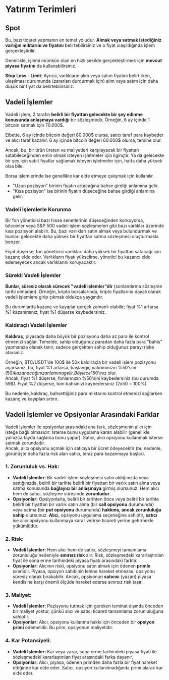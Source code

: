 # Yatırım Terimleri

## Spot

Bu, bazı ticaret yapmanın en temel yoludur. **Almak veya satmak istediğiniz varlığın miktarını ve fiyatını** belirtebilirsiniz ve o fiyat ulaşıldığında işlem gerçekleştirilir.

Genellikle, işlemi mümkün olan en hızlı şekilde gerçekleştirmek için **mevcut piyasa fiyatını** da kullanabilirsiniz.

**Stop Loss - Limit**: Ayrıca, varlıkların alım veya satım fiyatını belirtirken, ulaşılması durumunda (zararları durdurmak için) alım veya satım için daha düşük bir fiyat da belirtebilirsiniz.

## Vadeli İşlemler

Vadeli işlem, 2 tarafın **belirli bir fiyattan gelecekte bir şey edinme konusunda anlaşmaya vardığı** bir sözleşmedir. Örneğin, 6 ay içinde 1 bitcoin satmak için 70.000$.

Elbette, 6 ay içinde bitcoin değeri 80.000$ olursa, satıcı taraf para kaybeder ve alıcı taraf kazanır. 6 ay içinde bitcoin değeri 60.000$ olursa, tersine olur.

Ancak, bu, bir ürün üreten ve maliyetleri karşılayacak bir fiyattan satabileceğinden emin olmak isteyen işletmeler için ilginçtir. Ya da gelecekte bir şey için sabit fiyatlar sağlamak isteyen işletmeler için, hatta daha yüksek olsa bile.

Borsa işlemlerinde ise genellikle kar elde etmeye çalışmak için kullanılır.

* "Uzun pozisyon" birinin fiyatın artacağına bahse girdiği anlamına gelir.
* "Kısa pozisyon" ise birinin fiyatın düşeceğine bahse girdiği anlamına gelir.

### Vadeli İşlemlerle Korunma <a href="#mntl-sc-block_7-0" id="mntl-sc-block_7-0"></a>

Bir fon yöneticisi bazı hisse senetlerinin düşeceğinden korkuyorsa, bitcoinler veya S&P 500 vadeli işlem sözleşmeleri gibi bazı varlıklar üzerinde kısa pozisyon alabilir. Bu, bazı varlıkları satın almak veya bulundurmak ve bunları gelecekte daha yüksek bir fiyattan satma sözleşmesi oluşturmakla benzer.

Fiyat düşerse, fon yöneticisi varlıkları daha yüksek bir fiyattan satacağı için kazanç elde eder. Varlıkların fiyatı yükselirse, yönetici bu kazancı elde edemeyecek ancak varlıklarını koruyacaktır.

### Sürekli Vadeli İşlemler

**Bunlar, süresiz olarak sürecek "vadeli işlemler"dir** (sonlandırma sözleşme tarihi olmadan). Örneğin, kripto borsalarında, kripto fiyatlarına dayalı olarak vadeli işlemlere girip çıkmak oldukça yaygındır.

Bu durumlarda kazanç ve kayıplar gerçek zamanlı olabilir; fiyat %1 artarsa %1 kazanırsınız, fiyat %1 düşerse kaybedersiniz.

### Kaldıraçlı Vadeli İşlemler

**Kaldıraç**, piyasada daha büyük bir pozisyonu daha az para ile kontrol etmenizi sağlar. Temelde, sahip olduğunuz paradan daha fazla para "bahis" yapmanıza olanak tanır, sadece gerçekten sahip olduğunuz parayı riske atarsınız.

Örneğin, BTC/USDT'de 100$ ile 50x kaldıraçla bir vadeli işlem pozisyonu açarsanız, bu, fiyat %1 artarsa, başlangıç yatırımınızın %50'sini (50$) kazanacağınız anlamına gelir. Böylece 150$'ınız olur.\
Ancak, fiyat %1 düşerse, fonlarınızın %50'sini kaybedersiniz (bu durumda 59$). Fiyat %2 düşerse, tüm bahsinizi kaybedersiniz (2x50 = 100%).

Bu nedenle, kaldıraç, bahsettiğiniz para miktarını kontrol etmenizi sağlarken kazanç ve kayıpları artırır.

## Vadeli İşlemler ve Opsiyonlar Arasındaki Farklar

Vadeli işlemler ile opsiyonlar arasındaki ana fark, sözleşmenin alıcı için isteğe bağlı olmasıdır: İsterse bunu uygulama kararı alabilir (genellikle yalnızca fayda sağlarsa bunu yapar). Satıcı, alıcı opsiyonu kullanmak isterse satmak zorundadır.\
Ancak, alıcı opsiyonu açmak için satıcıya bir ücret ödeyecektir (bu nedenle, görünüşte daha fazla risk alan satıcı, biraz para kazanmaya başlar).

### 1. **Zorunluluk vs. Hak:**

* **Vadeli İşlemler:** Bir vadeli işlem sözleşmesi satın aldığınızda veya sattığınızda, belirli bir tarihte belirli bir fiyattan bir varlık satın alma veya satma konusunda **bağlayıcı bir anlaşmaya** girmiş olursunuz. Hem alıcı hem de satıcı, sözleşme süresinde **zorunludur**.
* **Opsiyonlar:** Opsiyonlarla, belirli bir tarihten önce veya belirli bir tarihte belirli bir fiyattan bir varlık satın alma (bir **call opsiyonu** durumunda) veya satma (bir **put opsiyonu** durumunda) **hakkına, ancak zorunluluğa sahip** olursunuz. **Alıcı**, opsiyonu uygulama seçeneğine sahiptir, **satıcı** ise alıcı opsiyonu kullanmaya karar verirse ticareti yerine getirmekle yükümlüdür.

### 2. **Risk:**

* **Vadeli İşlemler:** Hem alıcı hem de satıcı, sözleşmeyi tamamlama zorunluluğu nedeniyle **sınırsız risk** alır. Risk, sözleşmedeki kararlaştırılan fiyat ile sona erme tarihindeki piyasa fiyatı arasındaki farktır.
* **Opsiyonlar:** Alıcının riski, opsiyonu satın almak için ödenen **primle** sınırlıdır. Piyasa, opsiyon sahibinin lehine hareket etmezse, opsiyonu süresiz olarak bırakabilir. Ancak, opsiyonun **satıcısı** (yazarı) piyasa kendisine karşı önemli ölçüde hareket ederse sınırsız risk taşır.

### 3. **Maliyet:**

* **Vadeli İşlemler:** Pozisyonu tutmak için gereken teminat dışında önceden bir maliyet yoktur, çünkü alıcı ve satıcı ticareti tamamlama zorunluluğuna sahiptir.
* **Opsiyonlar:** Alıcı, opsiyonu kullanma hakkı için önceden bir **opsiyon primi** ödemelidir. Bu prim, opsiyonun maliyetidir.

### 4. **Kar Potansiyeli:**

* **Vadeli İşlemler:** Kar veya zarar, sona erme tarihindeki piyasa fiyatı ile sözleşmedeki kararlaştırılan fiyat arasındaki farka dayanır.
* **Opsiyonlar:** Alıcı, piyasa, ödenen primden daha fazla bir fiyat hareket ettiğinde kar elde eder. Satıcı, opsiyon kullanılmadığında primi alarak kar elde eder.
